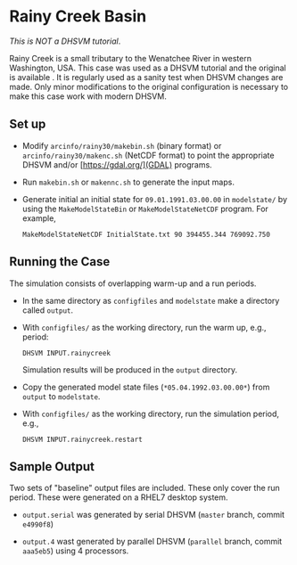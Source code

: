 # Rainy Creek Basin

*This is NOT a DHSVM tutorial*. 

Rainy Creek is a small tributary to the Wenatchee River in western
Washington, USA.  This case was used as a DHSVM tutorial and the
original is available [](here).  It is regularly used as a sanity test
when DHSVM changes are made. Only minor modifications to the original
configuration is necessary to make this case work with modern DHSVM.

## Set up

  * Modify `arcinfo/rainy30/makebin.sh` (binary format) or
    `arcinfo/rainy30/makenc.sh` (NetCDF format) to point
    the appropriate DHSVM and/or [https://gdal.org/](GDAL) programs.
    
  * Run `makebin.sh` or `makennc.sh` to generate the input maps.
    
  * Generate initial an initial state for `09.01.1991.03.00.00` in
    `modelstate/` by using the `MakeModelStateBin` or
    `MakeModelStateNetCDF` program.  For example,
    
    `MakeModelStateNetCDF InitialState.txt 90 394455.344 769092.750`

## Running the Case

The simulation consists of overlapping warm-up and a run periods.  

  * In the same directory as `configfiles` and `modelstate` make a
    directory called `output`.

  * With `configfiles/` as the working directory, run the warm up, e.g.,
    period:
    
    `DHSVM INPUT.rainycreek`
    
    Simulation results will be produced in the `output` directory.  

  * Copy the generated model state files (`*05.04.1992.03.00.00*`)
    from `output` to `modelstate`. 
    
  * With `configfiles/` as the working directory, run the simulation
    period, e.g., 
    
    `DHSVM INPUT.rainycreek.restart`

## Sample Output

Two sets of "baseline" output files are included.  These only cover
the run period.  These were generated on a RHEL7 desktop system. 

  * `output.serial` was generated by serial DHSVM (`master` branch,
    commit `e4990f8`)
    
  * `output.4` wast generated by parallel DHSVM (`parallel` branch,
    commit `aaa5eb5`) using 4 processors.
